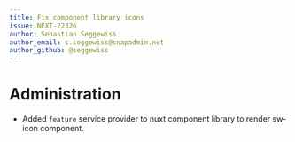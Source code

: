 ```yaml
---
title: Fix component library icons
issue: NEXT-22326
author: Sebastian Seggewiss
author_email: s.seggewiss@snapadmin.net
author_github: @seggewiss
---
```

# Administration
* Added `feature` service provider to nuxt component library to render sw-icon component.
